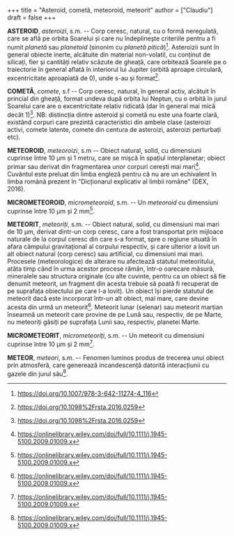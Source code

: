 +++
title = "Asteroid, cometă, meteoroid, meteorit"
author = ["Claudiu"]
draft = false
+++

**ASTEROID**, _asteroizi_, s.m. -- Corp ceresc, natural, cu o formă neregulată, care se află pe orbita Soarelui și care nu îndeplinește criteriile pentru a fi numit _planetă_ sau _planetoid_ (sinonim cu _planetă pitică_)[^fn:1]. Asteroizii sunt în general obiecte inerte, alcătuite din material non-volatil, cu conținut de silicați, fier și cantități relativ scăzute de gheață, care orbitează Soarele pe o traiectorie în general aflată în interiorul lui Jupiter (orbită aproape circulară, excentricitate aproapiată de 0), unde s-au și format[^fn:2].

**COMETĂ**, _comete_, s.f -- Corp ceresc, natural, în general activ, alcătuit în princial din gheață, format undeva după orbita lui Neptun, cu o orbită în jurul Soarelui care are o excentricitate relativ ridicată (dar în general mai mică decât 1)[^fn:3]. NB: distincția dintre asteroid și cometă nu este una foarte clară, existând corpuri care prezintă caracteristici din ambele clase (asteroizi activi, comete latente, comete din centura de asteroizi, asteroizi perturbați etc).

**METEOROID**, _meteoroizi_, s.m -- Obiect natural, solid, cu dimensiuni cuprinse între 10 μm și 1 metru, care se mișcă în spațiul interplanetar; obiect primar sau derivat din fragmentarea unor corpuri cerești mai mari[^fn:4]. Cuvântul este preluat din limba engleză pentru că nu are un echivalent în limba română prezent în "Dicționarul explicativ al limbii române" (DEX, 2016).

**MICROMETEOROID**, _micrometeoroid_, s.m. -- Un _meteoroid_ cu dimensiuni cuprinse între 10 μm și 2 mm[^fn:5].

**METEORIT**, _meteoriți_, s.m. -- Obiect natural, solid, cu dimensiuni mai mari de 10 μm, derivat dintr-un corp ceresc, care a fost transportat prin mijloace naturale de la corpul ceresc din care s-a format, spre o regiune situată în afara câmpului gravitațional al corpului respectiv, și care ulterior a lovit un alt obiect natural (corp ceresc) sau artificial, cu dimensiuni mai mari. Procesele (meteorologice) de alterare nu afectează statutul meteoritului, atâta timp când în urma acestor procese rămân, într-o oarecare măsură, mineralele sau structura originale (cu alte cuvinte, pentru ca un obiect să fie denumit meteorit, un fragment din acesta trebuie să poată fi recuperat de pe suprafața obiectului pe care l-a lovit). Un obiect își pierde statutul de meteorit dacă este incorporat într-un alt obiect, mai mare, care devine acesta din urmă un meteorit[^fn:6]. Meteorit lunar (selenar) sau meteorit marțian înseamnă un meteorit care provine de pe Lună sau, respectiv, de pe Marte, nu meteoriți găsiți pe suprafața Lunii sau, respectiv, planetei Marte.

**MICROMETEORIT**, _micrometeoriți_, s.m. -- Un meteorit cu dimensiuni cuprinse între 10 μm și 2 mm[^fn:7].

**METEOR**, _meteori_, s.m. -- Fenomen luminos produs de trecerea unui obiect prin atmosferă, care generează incandescență datorită interacțiunii cu gazele din jurul său[^fn:8].

[^fn:1]: <https://doi.org/10.1007/978-3-642-11274-4_116>
[^fn:2]: <https://doi.org/10.1098%2Frsta.2016.0259>
[^fn:3]: <https://doi.org/10.1098%2Frsta.2016.0259>
[^fn:4]: <https://onlinelibrary.wiley.com/doi/full/10.1111/j.1945-5100.2009.01009.x>
[^fn:5]: <https://onlinelibrary.wiley.com/doi/full/10.1111/j.1945-5100.2009.01009.x>
[^fn:6]: <https://onlinelibrary.wiley.com/doi/full/10.1111/j.1945-5100.2009.01009.x>
[^fn:7]: <https://onlinelibrary.wiley.com/doi/full/10.1111/j.1945-5100.2009.01009.x>
[^fn:8]: <https://onlinelibrary.wiley.com/doi/full/10.1111/j.1945-5100.2009.01009.x>